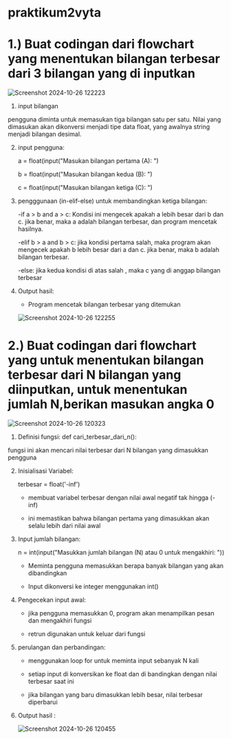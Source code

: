 # praktikum2vyta
# 1.) Buat codingan dari flowchart yang menentukan bilangan terbesar dari 3 bilangan yang di inputkan
![Screenshot 2024-10-26 122223](https://github.com/user-attachments/assets/4b460ad0-908a-47d6-be3b-34154c45121e)

1. input bilangan

pengguna diminta untuk memasukan tiga bilangan satu per satu. Nilai yang dimasukan akan dikonversi menjadi tipe data float, yang awalnya string menjadi bilangan desimal.

2. input pengguna:

   a = float(input("Masukan bilangan pertama (A): ")
   
   b = float(input("Masukan bilangan kedua (B): ")
   
   c = float(input("Masukan bilangan ketiga (C): ")
   
4. pengggunaan (in-elif-else) untuk membandingkan ketiga bilangan:

   -if a > b and a > c: Kondisi ini mengecek apakah a lebih besar dari b dan c. jika benar, maka a adalah bilangan terbesar, dan program mencetak hasilnya.

   -elif b > a and b > c: jika kondisi pertama salah, maka program akan mengecek apakah b lebih besar dari a dan c. jika benar, maka b adalah bilangan terbesar.

   -else: jika kedua kondisi di atas salah , maka c yang di anggap bilangan terbesar

5. Output hasil:

    - Program mencetak bilangan terbesar yang ditemukan
      
   ![Screenshot 2024-10-26 122255](https://github.com/user-attachments/assets/c203a7db-8a55-4f18-acc7-811d5a2dc785)

# 2.) Buat codingan dari flowchart yang untuk menentukan bilangan terbesar dari N bilangan yang diinputkan, untuk menentukan jumlah N,berikan masukan angka 0 
![Screenshot 2024-10-26 120323](https://github.com/user-attachments/assets/b199916e-b5cd-43a1-a0d8-81c90d48c533)


1. Definisi fungsi: def cari_terbesar_dari_n():
   
fungsi ini akan mencari nilai terbesar dari N bilangan yang dimasukkan pengguna

2. Inisialisasi Variabel:

   terbesar = float('-inf')

   - membuat variabel terbesar dengan nilai awal negatif tak hingga (-inf)
     
   - ini memastikan bahwa bilangan pertama yang dimasukkan akan selalu lebih dari nilai awal
  
3. Input jumlah bilangan:

   n = int(input("Masukkan jumlah bilangan (N) atau 0 untuk mengakhiri: "))

   - Meminta pengguna memasukkan berapa banyak bilangan yang akan dibandingkan
     
   - Input dikonversi ke integer menggunakan int()

4. Pengecekan input awal:

    - jika pengguna memasukkan 0, program akan menampilkan pesan dan mengakhiri fungsi
      
    - retrun digunakan untuk keluar dari fungsi

5. perulangan dan perbandingan:

    - menggunakan loop for untuk meminta input sebanyak N kali
      
    - setiap input di konversikan ke float dan di bandingkan dengan nilai terbesar saat ini
      
    - jika bilangan yang baru dimasukkan lebih besar, nilai terbesar diperbarui

7. Output hasil :

   ![Screenshot 2024-10-26 120455](https://github.com/user-attachments/assets/de61d1e6-9b40-4c57-9164-028d100bf1f1)


      












   
